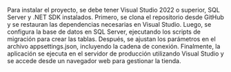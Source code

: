 
Para instalar el proyecto, se debe tener Visual Studio 2022 o superior, SQL Server y .NET SDK instalados. Primero, se clona el repositorio desde GitHub y se restauran las dependencias necesarias en Visual Studio. Luego, se configura la base de datos en SQL Server, ejecutando los scripts de migración para crear las tablas. Después, se ajustan los parámetros en el archivo appsettings.json, incluyendo la cadena de conexión. Finalmente, la aplicación se ejecuta en el servidor de producción utilizando Visual Studio y se accede desde un navegador web para gestionar la tienda.

